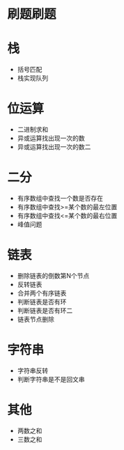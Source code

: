 # 刷题刷题

# 栈
- 括号匹配
- 栈实现队列

# 位运算
- 二进制求和
- 异或运算找出现一次的数
- 异或运算找出现一次的数二

# 二分
- 有序数组中查找一个数是否存在
- 有序数组中查找>=某个数的最左位置
- 有序数组中查找<=某个数的最右位置
- 峰值问题


# 链表
- 删除链表的倒数第N个节点
- 反转链表
- 合并两个有序链表
- 判断链表是否有环
- 判断链表是否有环二
- 链表节点删除

# 字符串
- 字符串反转
- 判断字符串是不是回文串


# 其他
- 两数之和
- 三数之和



